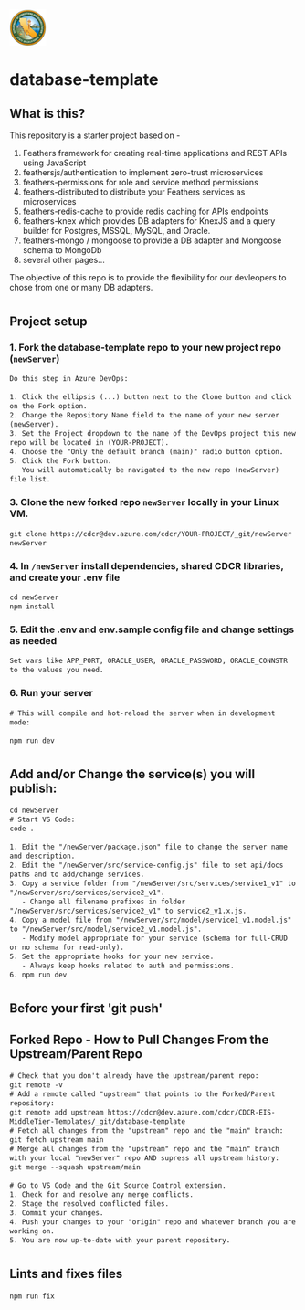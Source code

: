 <img src="./public/favicon.ico" alt="CDCR Logo" width="64" height="64" />

# database-template

## What is this?

This repository is a starter project based on -

1. Feathers framework for creating real-time applications and REST APIs using JavaScript
2. feathersjs/authentication to implement zero-trust microservices
3. feathers-permissions for role and service method permissions
4. feathers-distributed to distribute your Feathers services as microservices
5. feathers-redis-cache to provide redis caching for APIs endpoints
6. feathers-knex which provides DB adapters for KnexJS and a query builder for Postgres, MSSQL, MySQL, and Oracle.
7. feathers-mongo / mongoose to provide a DB adapter and Mongoose schema to MongoDb 
8. several other pages...

The objective of this repo is to provide the flexibility for our devleopers to chose from one or many DB adapters.
#
## Project setup

### 1. Fork the database-template repo to your new project repo (`newServer`)
```
Do this step in Azure DevOps:

1. Click the ellipsis (...) button next to the Clone button and click on the Fork option.
2. Change the Repository Name field to the name of your new server (newServer).
3. Set the Project dropdown to the name of the DevOps project this new repo will be located in (YOUR-PROJECT).
4. Choose the "Only the default branch (main)" radio button option.
5. Click the Fork button.
   You will automatically be navigated to the new repo (newServer) file list.
```

### 3. Clone the new forked repo `newServer` locally in your Linux VM.

```
git clone https://cdcr@dev.azure.com/cdcr/YOUR-PROJECT/_git/newServer  newServer
```

### 4. In `/newServer` install dependencies, shared CDCR libraries, and create your .env file

```
cd newServer
npm install
```

### 5. Edit the .env and env.sample config file and change settings as needed

```
Set vars like APP_PORT, ORACLE_USER, ORACLE_PASSWORD, ORACLE_CONNSTR to the values you need.

```
### 6. Run your server

```
# This will compile and hot-reload the server when in development mode:

npm run dev
```
#
## Add and/or Change the service(s) you will publish:
```
cd newServer
# Start VS Code:
code .

1. Edit the "/newServer/package.json" file to change the server name and description.
2. Edit the "/newServer/src/service-config.js" file to set api/docs paths and to add/change services.
3. Copy a service folder from "/newServer/src/services/service1_v1" to "/newServer/src/services/service2_v1".
   - Change all filename prefixes in folder "/newServer/src/services/service2_v1" to service2_v1.x.js.
4. Copy a model file from "/newServer/src/model/service1_v1.model.js" to "/newServer/src/model/service2_v1.model.js".
   - Modify model appropriate for your service (schema for full-CRUD or no schema for read-only).
5. Set the appropriate hooks for your new service.
   - Always keep hooks related to auth and permissions.
6. npm run dev
```
#

## Before your first 'git push'
## Forked Repo - How to Pull Changes From the Upstream/Parent Repo

```
# Check that you don't already have the upstream/parent repo:
git remote -v
# Add a remote called "upstream" that points to the Forked/Parent repository:
git remote add upstream https://cdcr@dev.azure.com/cdcr/CDCR-EIS-MiddleTier-Templates/_git/database-template
# Fetch all changes from the "upstream" repo and the "main" branch:
git fetch upstream main
# Merge all changes from the "upstream" repo and the "main" branch with your local "newServer" repo AND supress all upstream history:
git merge --squash upstream/main

# Go to VS Code and the Git Source Control extension.
1. Check for and resolve any merge conflicts.
2. Stage the resolved conflicted files.
3. Commit your changes.
4. Push your changes to your "origin" repo and whatever branch you are working on.
5. You are now up-to-date with your parent repository.
```
#
## Lints and fixes files

```
npm run fix
```
